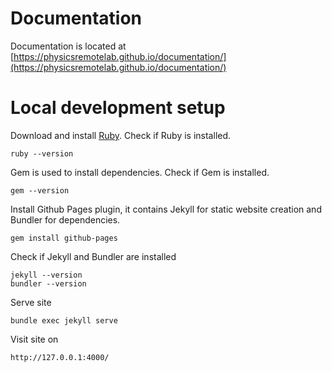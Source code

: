 # Documentation

Documentation is located at [https://physicsremotelab.github.io/documentation/](https://physicsremotelab.github.io/documentation/)

# Local development setup

Download and install [Ruby](https://www.ruby-lang.org/en/downloads/). Check if Ruby is installed.
```
ruby --version
```

Gem is used to install dependencies. Check if Gem is installed.
```
gem --version
```

Install Github Pages plugin, it contains Jekyll for static website creation and Bundler for dependencies.
```
gem install github-pages
```

Check if Jekyll and Bundler are installed
```
jekyll --version
bundler --version
```

Serve site
```
bundle exec jekyll serve
```

Visit site on
```
http://127.0.0.1:4000/
```
